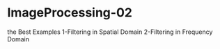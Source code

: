 # ImageProcessing-02
the Best Examples
1-Filtering in Spatial Domain
2-Filtering in Frequency Domain
